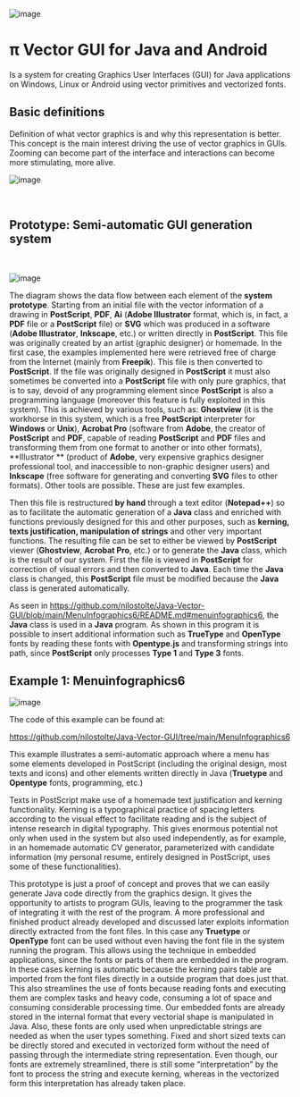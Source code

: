 
![image](https://user-images.githubusercontent.com/80269251/111788201-2e686e80-8896-11eb-95f8-6bd6449abfbf.png)

#  π Vector GUI for Java and Android

Is a system for creating  Graphics User Interfaces (GUI) for Java applications on Windows, Linux or Android using vector primitives and vectorized fonts.

## Basic definitions

Definition of what vector graphics is and why this representation is better.  This concept is the main interest driving the use of vector graphics in GUIs. Zooming can become part of the interface and interactions can become more stimulating, more alive.

![image](https://user-images.githubusercontent.com/80269251/111790832-00385e00-8899-11eb-98bf-e307be744c40.png)

<br>

## Prototype: Semi-automatic GUI generation system

<br>

![image](https://user-images.githubusercontent.com/80269251/111790751-e9920700-8898-11eb-91a4-ff6ba61c2e52.png)


The diagram shows the data flow between each element of the <b>system prototype</b>. Starting from an initial file with the vector information of a drawing in **PostScript**, **PDF**, **Ai** (**Adobe Illustrator** format, which is, in fact, a **PDF** file or a **PostScript** file) or **SVG** which was produced in a software (**Adobe Illustrator**, **Inkscape**, etc.) or written directly in **PostScript**. This file was originally created by an artist (graphic designer) or homemade. In the first case, the examples implemented here were retrieved free of charge from the Internet (mainly from **Freepik**).
This file is then converted to **PostScript**. If the file was originally designed in **PostScript** it must also sometimes be converted into a **PostScript** file with only pure graphics, that is to say, devoid of any programming element since **PostScript** is also a programming language (moreover this feature is fully exploited in this system). This is achieved by various tools, such as: **Ghostview** (it is the workhorse in this system, which is a free **PostScript** interpreter for **Windows** or **Unix**), **Acrobat Pro** (software from **Adobe**, the creator of **PostScript** and **PDF**, capable of reading **PostScript** and **PDF** files and transforming them from one format to another or into other formats), **Illustrator ** (product of  **Adobe**, very expensive graphics designer professional tool, and inaccessible to non-graphic designer users) and **Inkscape** (free software for generating and converting **SVG** files to other formats). Other tools are possible. These are just few examples.

Then this file is restructured **by hand** through a text editor (**Notepad++**) so as to facilitate the automatic generation of a **Java** class and enriched with functions previously designed for this and other purposes, such as **kerning, texts justification, manipulation of strings** and other very important functions. The resulting file can be set to either be viewed by **PostScript** viewer (**Ghostview**, **Acrobat Pro**, etc.) or to generate the **Java** class, which is the result of our system. First the file is viewed in **PostScript** for correction of visual errors and then converted to **Java**. Each time the **Java** class is changed, this **PostScript** file must be modified because the **Java** class is generated automatically. 

As seen in https://github.com/nilostolte/Java-Vector-GUI/blob/main/MenuInfographics6/README.md#menuinfographics6, the **Java** class is used in a **Java** program. As shown in this program it is possible to insert additional information such as **TrueType** and **OpenType** fonts by reading these fonts with **Opentype.js** and transforming strings into path, since **PostScript** only processes **Type 1** and **Type 3** fonts. 

## Example 1: Menuinfographics6

![image](https://user-images.githubusercontent.com/80269251/111800784-accb0d80-88a2-11eb-876f-961e909ad3d9.png)

The code of this example can be found at:

https://github.com/nilostolte/Java-Vector-GUI/tree/main/MenuInfographics6

This example illustrates a semi-automatic approach where a menu has some elements developed in PostScript (including the original design, most texts and icons) and other elements written directly in Java (**Truetype** and **Opentype** fonts, programming, etc.)

Texts in PostScript make use of a homemade text justification and kerning functionality. Kerning is a typographical practice of spacing letters according to the visual effect to facilitate reading and is the subject of intense research in digital typography. This gives enormous potential not only when used in the system but also used independently, as for example, in an homemade automatic CV generator, parameterized with candidate information (my personal resume, entirely designed in PostScript, uses some of these functionalities).

This prototype is just a proof of concept and proves that we can easily generate Java code directly from the graphics design. It gives the opportunity to artists to program GUIs, leaving to the programmer the task of integrating it with the rest of the program. 
A more professional and finished product already developed and discussed later exploits information directly extracted from the font files. In this case any **Truetype** or **OpenType** font can be used without even having the font file in the system running the program. This allows using the technique in embedded applications, since the fonts or parts of them are embedded in the program. In these cases kerning is automatic because the kerning pairs table are imported from the font files directly in a outside program that does just that. This also streamlines the use of fonts because reading fonts and executing them are complex tasks and heavy code, consuming a lot of space and consuming considerable processing time. Our embedded fonts are already stored in the internal format that every vectorial shape is manipulated in Java. Also, these fonts are only used when unpredictable strings are needed as when the user types something. Fixed and short sized texts can be directly stored and executed in vectorized form without the need of passing through the intermediate string representation. Even though, our fonts are extremely streamlined, there is still some “interpretation” by the font to process the string and execute kerning, whereas in the vectorized form this interpretation has already taken place.


